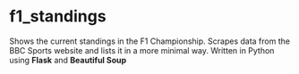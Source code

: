 # f1_standings
Shows the current standings in the F1 Championship. Scrapes data from the BBC Sports website and lists it in a more minimal way. 
Written in Python using **Flask** and **Beautiful Soup**
